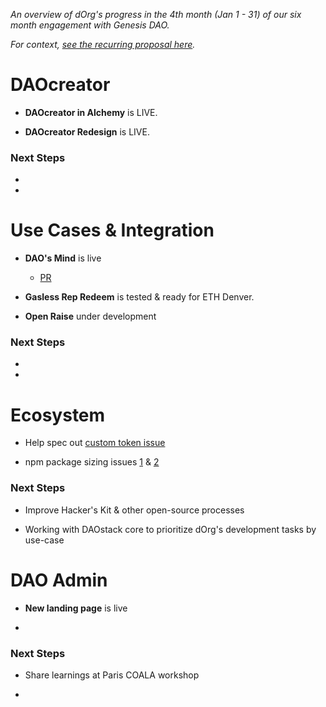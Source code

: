 *An overview of dOrg's progress in the 4th month (Jan 1 - 31) of our six month engagement with Genesis DAO.*

*For context, [see the recurring proposal here](Genesis_Recurring_Funding.md).*

# DAOcreator

- **DAOcreator in Alchemy** is LIVE.

- **DAOcreator Redesign** is LIVE.

### Next Steps 

- 

- 

# Use Cases & Integration

- **DAO's Mind** is live
  - [PR](https://github.com/daostack/alchemy/pull/1314)

- **Gasless Rep Redeem** is tested & ready for ETH Denver.
  
- **Open Raise** under development

### Next Steps

-

-

# Ecosystem

- Help spec out [custom token issue](https://github.com/daostack/alchemy/issues/1318)

- npm package sizing issues [1](https://github.com/daostack/migration/issues/265) & [2](https://github.com/daostack/migration/pull/264)

### Next Steps

- Improve Hacker's Kit & other open-source processes

- Working with DAOstack core to prioritize dOrg's development tasks by use-case

# DAO Admin

- **New landing page** is live

- 

### Next Steps

- Share learnings at Paris COALA workshop

-





